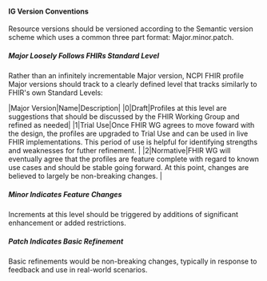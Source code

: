 #### IG Version Conventions
Resource versions should be versioned according to the Semantic version scheme which uses a common three part format: Major.minor.patch. 

##### Major Loosely Follows FHIRs Standard Level
Rather than an infinitely incrementable Major version, NCPI FHIR profile Major versions should track to a clearly defined level that tracks similarly to FHIR's own Standard Levels: 

|Major Version|Name|Description|
|0|Draft|Profiles at this level are suggestions that should be discussed by the FHIR Working Group and refined as needed|
|1|Trial Use|Once FHIR WG agrees to move foward with the design, the profiles are upgraded to Trial Use and can be used in live FHIR implementations. This period of use is helpful for identifying strengths and weaknesses for futher refinement. |
|2|Normative|FHIR WG will eventually agree that the profiles are feature complete with regard to known use cases and should be stable going forward. At this point, changes are believed to largely be non-breaking changes. |

##### Minor Indicates Feature Changes
Increments at this level should be triggered by additions of significant enhancement or added restrictions.

##### Patch Indicates Basic Refinement
Basic refinements would be non-breaking changes, typically in response to feedback and use in real-world scenarios. 
